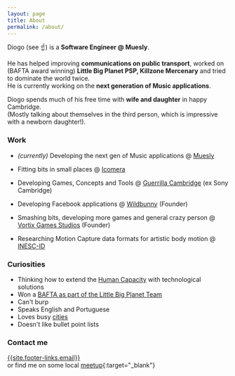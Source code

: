 ```yaml
---
layout: page
title: About
permalink: /about/
---
```



Diogo (see :point_up:) is a **Software Engineer @ Muesly**.

He has helped improving **communications on public transport**, worked on
(BAFTA award winning) **Little Big Planet PSP, Killzone Mercenary** and
tried to dominate the world twice.  
He is currently working on the **next generation of Music applications**.  

Diogo spends much of his free time with **wife and daughter** in happy Cambridge.  
(Mostly talking about themselves in the third person, which is impressive
with a newborn daughter!).  

### Work

* *(currently)* Developing the next gen of Music applications @
[Muesly](http://muesly.com/)

* Fitting bits in small places @ [Icomera](http://www.icomera.com/)
* Developing Games, Concepts and Tools @
[Guerrilla Cambridge](http://www.worldwidestudios.net/cambridge)
(ex Sony Cambridge)
* Developing Facebook applications @ [Wildbunny](http://wildbunny.co.uk/)
(Founder)
* Smashing bits, developing more games and general crazy person
@ [Vortix Games Studios](http://blog.vortixgames.com/) (Founder)
* Researching Motion Capture data formats for artistic body motion @
[INESC-ID](http://www.inesc-id.pt/)

### Curiosities

* Thinking how to extend the [Human Capacity](http://en.wikipedia.org/wiki/Capacity_development#Defining_Capacity_Development)
with technological solutions
* Won a [BAFTA as part of the Little Big Planet Team](http://www.bafta.org/games/awards/2010-winners-nominees,2475,BA.html)
* Can't burp
* Speaks English and Portuguese
* Loves busy [cities](http://en.wikipedia.org/wiki/London)
* Doesn't like bullet point lists

### Contact me

[{{site.footer-links.email}}](mailto:{{site.footer-links.email}})  
or find me on some local
[meetup](http://www.meetup.com/members/11995734/){:target="_blank"}
